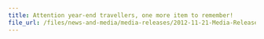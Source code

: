 ```yaml
---
title: Attention year-end travellers, one more item to remember!
file_url: /files/news-and-media/media-releases/2012-11-21-Media-Release.pdf
---
```

